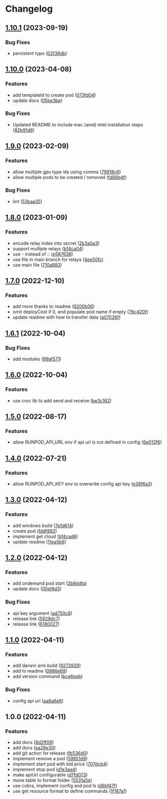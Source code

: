 # Changelog

## [1.10.1](https://github.com/Efreak/runpodctl/compare/v1.10.0...v1.10.1) (2023-09-19)


### Bug Fixes

* persistent typo ([02f38db](https://github.com/Efreak/runpodctl/commit/02f38dbc9e11d2f22028538f73f67c938738be61))

## [1.10.0](https://github.com/runpod/runpodctl/compare/v1.9.0...v1.10.0) (2023-04-08)


### Features

* add templateId to create pod ([073fd04](https://github.com/runpod/runpodctl/commit/073fd04052f05df3db0312c000d5d70aac8ca0ec))
* update docs ([05be3be](https://github.com/runpod/runpodctl/commit/05be3be33826f3840adf7f315c502865480fa91d))


### Bug Fixes

* Updated README to include mac (amd) intel installation steps ([82b91d6](https://github.com/runpod/runpodctl/commit/82b91d6ebd4b2fea214155346134d84161387b30))

## [1.9.0](https://github.com/runpod/runpodctl/compare/v1.8.0...v1.9.0) (2023-02-09)


### Features

* allow multiple gpu type ids using comma ([79918c6](https://github.com/runpod/runpodctl/commit/79918c6ca973a05c20acdc4e5ff622d0566f0fe9))
* allow multiple pods to be created / removed ([fd88b4f](https://github.com/runpod/runpodctl/commit/fd88b4f39f6c4e700226f09f12b8e9db512f303e))


### Bug Fixes

* lint ([53baa35](https://github.com/runpod/runpodctl/commit/53baa35e1deee68f409c4fcbad296c2553649655))

## [1.8.0](https://github.com/runpod/runpodctl/compare/v1.7.0...v1.8.0) (2023-01-09)


### Features

* encode relay index into secret ([2b3a0a3](https://github.com/runpod/runpodctl/commit/2b3a0a326760606121dd6746e1dbc62dcdeb0c79))
* support multiple relays ([b14ca04](https://github.com/runpod/runpodctl/commit/b14ca04737efad73312b958816a735ead3137787))
* use - instead of :: ([e587638](https://github.com/runpod/runpodctl/commit/e587638a75cdb02b280944e5d15f6f6aaf36d379))
* use file in main branch for relays ([4ee50fc](https://github.com/runpod/runpodctl/commit/4ee50fcc403230d2f7789802ed4408660be591c4))
* use main file ([710a883](https://github.com/runpod/runpodctl/commit/710a8830d51ca8b343600009dea7538ae7ae6903))

## [1.7.0](https://github.com/runpod/runpodctl/compare/v1.6.1...v1.7.0) (2022-12-10)


### Features

* add more thanks to readme ([9200b06](https://github.com/runpod/runpodctl/commit/9200b0613d0ccfd2ad94f34ee07ef0cdb3a132bd))
* omit deployCost if 0, and populate pod name if empty ([76c420f](https://github.com/runpod/runpodctl/commit/76c420f34c633e5c0edee0fa7f15157d82aa891a))
* update readme with how to transfer data ([a07026f](https://github.com/runpod/runpodctl/commit/a07026f53171febc5754fb93a977e84b06320f36))

## [1.6.1](https://github.com/Run-Pod/runpodctl/compare/v1.6.0...v1.6.1) (2022-10-04)


### Bug Fixes

* add modules ([99af571](https://github.com/Run-Pod/runpodctl/commit/99af571227a41e4eab106e78af7e5097910ef8db))

## [1.6.0](https://github.com/Run-Pod/runpodctl/compare/v1.5.0...v1.6.0) (2022-10-04)


### Features

* use croc lib to add send and receive ([be3c162](https://github.com/Run-Pod/runpodctl/commit/be3c1620ff5c37060714e026fd810d1069e985ac))

## [1.5.0](https://github.com/Run-Pod/runpodctl/compare/v1.4.0...v1.5.0) (2022-08-17)


### Features

* allow RUNPOD_API_URL env if api url is not defined in config ([6e012f6](https://github.com/Run-Pod/runpodctl/commit/6e012f6f55680a72192c144192a10556d9cc497a))

## [1.4.0](https://github.com/Run-Pod/runpodctl/compare/v1.3.0...v1.4.0) (2022-07-21)


### Features

* allow RUNPOD_API_KEY env to overwrite config api key ([e38f6a3](https://github.com/Run-Pod/runpodctl/commit/e38f6a3ead2b5dbaa5ef4d4d7014ee925a07b128))

## [1.3.0](https://github.com/Run-Pod/runpodctl/compare/v1.2.0...v1.3.0) (2022-04-12)


### Features

* add windows build ([7e1d614](https://github.com/Run-Pod/runpodctl/commit/7e1d614e478bfe3bf92ff1a85a806d7961b8e129))
* create pod ([fddf882](https://github.com/Run-Pod/runpodctl/commit/fddf882211f30e6f5822f59e2cdc2ebb3077c24f))
* implement get cloud ([bf4cad6](https://github.com/Run-Pod/runpodctl/commit/bf4cad661ca0a14d3a13afbe6b3263a749e4efd2))
* update readme ([11ea5b6](https://github.com/Run-Pod/runpodctl/commit/11ea5b6af9863fbf0b89a209f92323b932eec3d3))

## [1.2.0](https://github.com/Run-Pod/runpodctl/compare/v1.1.0...v1.2.0) (2022-04-12)


### Features

* add ondemand pod start ([2b8ddfa](https://github.com/Run-Pod/runpodctl/commit/2b8ddfaf87436785b12cbc03541d43f8e499b6b1))
* update docs ([00ef4d3](https://github.com/Run-Pod/runpodctl/commit/00ef4d377adba4fa69667a081a70869c3c7fcbfe))


### Bug Fixes

* api key argument ([ad750c8](https://github.com/Run-Pod/runpodctl/commit/ad750c8079e447158729e6ca0718a835608039e7))
* release link ([5929dc7](https://github.com/Run-Pod/runpodctl/commit/5929dc74ea6fefcc7560c4b95fb0e5ae74b34f22))
* release link ([6180027](https://github.com/Run-Pod/runpodctl/commit/61800275ab24f40bcadf909a1386ebad01032544))

## [1.1.0](https://github.com/Run-Pod/runpodctl/compare/v1.0.0...v1.1.0) (2022-04-11)


### Features

* add darwin arm build ([9273929](https://github.com/Run-Pod/runpodctl/commit/92739299871660cd977681a782bca6d52c586a0e))
* add to readme ([0986e69](https://github.com/Run-Pod/runpodctl/commit/0986e693ebc4d936b289b7b6e806f9fe500a5a27))
* add version command ([bce6eeb](https://github.com/Run-Pod/runpodctl/commit/bce6eeb4e02737603f2aae3627c81ea1266459a9))


### Bug Fixes

* config api url ([aa8a6e6](https://github.com/Run-Pod/runpodctl/commit/aa8a6e603873df94d6930f4ec9155ed24273de24))

## 1.0.0 (2022-04-11)


### Features

* add docs ([8d2ff09](https://github.com/Run-Pod/runpodctl/commit/8d2ff09e66eaa110b281a0c47711333f5ae18fe9))
* add docs ([ea26e30](https://github.com/Run-Pod/runpodctl/commit/ea26e30939e165b7805e21321b16c0a96247d7cb))
* add git action for release ([fb536d0](https://github.com/Run-Pod/runpodctl/commit/fb536d0e9392f04a6dfd362e928be3d24a59ab4f))
* implement remove a pod ([59851d9](https://github.com/Run-Pod/runpodctl/commit/59851d950a39446610e97fa910466cab468eefc1))
* implement start pod with bid price ([707dcb4](https://github.com/Run-Pod/runpodctl/commit/707dcb45efdec9294113186648734ec24e9d39f9))
* implement stop pod ([d1e3aed](https://github.com/Run-Pod/runpodctl/commit/d1e3aed25513245cffa6a6579f815e2bfb7733b6))
* make apiUrl configurable ([d7fd073](https://github.com/Run-Pod/runpodctl/commit/d7fd0733c32f405d750d984c43396369ae4c6a32))
* move table to format folder ([5531a5e](https://github.com/Run-Pod/runpodctl/commit/5531a5e99b8fb8d520966fc5277751f0870dabdf))
* use cobra, implement config and pod ls ([d6bf47f](https://github.com/Run-Pod/runpodctl/commit/d6bf47f683e90873a160c873c74523a3023a4ac0))
* use get resource format to define commands ([1f187a1](https://github.com/Run-Pod/runpodctl/commit/1f187a195195c43549c47d9bc0e2be90c812d771))
